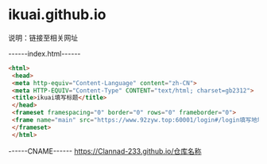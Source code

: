 # ikuai.github.io
说明：链接至相关网址

------index.html------
```html
<html> 
 <head> 
 <meta http-equiv="Content-Language" content="zh-CN"> 
 <meta HTTP-EQUIV="Content-Type" CONTENT="text/html; charset=gb2312"> 
 <title>ikuai填写标题</title> 
 </head> 
 <frameset framespacing="0" border="0" rows="0" frameborder="0"> 
 <frame name="main" src="https://www.92zyw.top:60001/login#/login填写地址" scrolling="auto" noresize> 
 </frameset> 
 </html>
 ```
 
 ------CNAME------
 https://Clannad-233.github.io/仓库名称
